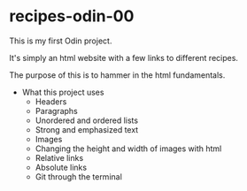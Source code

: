 # recipes-odin-00
This is my first Odin project. 

It's simply an html website with a few links to different recipes.

The purpose of this is to hammer in the html fundamentals.

- What this project uses
    - Headers
    - Paragraphs
    - Unordered and ordered lists
    - Strong and emphasized text
    - Images
    - Changing the height and width of images with html
    - Relative links
    - Absolute links
    - Git through the terminal